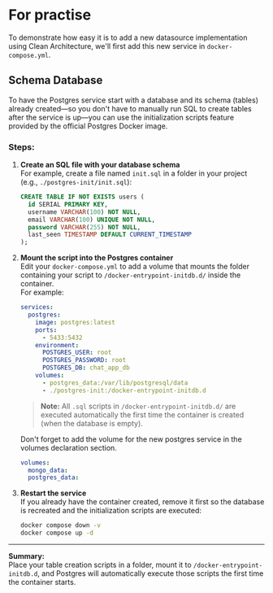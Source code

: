 # For practise

To demonstrate how easy it is to add a new datasource implementation using Clean Architecture, we'll first add this new service in `docker-compose.yml`.

## Schema Database

To have the Postgres service start with a database and its schema (tables) already created—so you don't have to manually run SQL to create tables after the service is up—you can use the initialization scripts feature provided by the official Postgres Docker image.

### Steps:

1. **Create an SQL file with your database schema**  
   For example, create a file named `init.sql` in a folder in your project (e.g., `./postgres-init/init.sql`):

   ```sql
   CREATE TABLE IF NOT EXISTS users (
     id SERIAL PRIMARY KEY,
     username VARCHAR(100) NOT NULL,
     email VARCHAR(100) UNIQUE NOT NULL,
     password VARCHAR(255) NOT NULL,
     last_seen TIMESTAMP DEFAULT CURRENT_TIMESTAMP
   );
   ```

2. **Mount the script into the Postgres container**  
   Edit your `docker-compose.yml` to add a volume that mounts the folder containing your script to `/docker-entrypoint-initdb.d/` inside the container.  
   For example:

   ```yml
   services:
     postgres:
       image: postgres:latest
       ports:
         - 5433:5432
       environment:
         POSTGRES_USER: root
         POSTGRES_PASSWORD: root
         POSTGRES_DB: chat_app_db
       volumes:
         - postgres_data:/var/lib/postgresql/data
         - ./postgres-init:/docker-entrypoint-initdb.d
   ```

   > **Note:** All `.sql` scripts in `/docker-entrypoint-initdb.d/` are executed automatically the first time the container is created (when the database is empty).

    Don't forget to add the volume for the new postgres service in the volumes declaration section.

    ```yml
    volumes:
      mongo_data:
      postgres_data:
    ```

3. **Restart the service**  
   If you already have the container created, remove it first so the database is recreated and the initialization scripts are executed:

   ```bash
   docker compose down -v
   docker compose up -d
   ```

---

**Summary:**  
Place your table creation scripts in a folder, mount it to `/docker-entrypoint-initdb.d`, and Postgres will automatically execute those scripts the first time the container starts.



